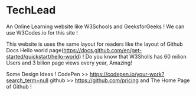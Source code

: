 # TechLead
An Online Learning website like W3Schools and GeeksforGeeks !
We can use W3Codes.io for this site !

This website is uses the same layout for readers like the layout of Github Docs Hello world page(https://docs.github.com/en/get-started/quickstart/hello-world) !
Do you know that W3Sholls has 60 milion Users and 3 bilion page views every year, Amazing!

Some Design Ideas !
CodePen >> https://codepen.io/your-work?search_term=null
github >>  https://github.com/pricing and The Home Page of Github !

